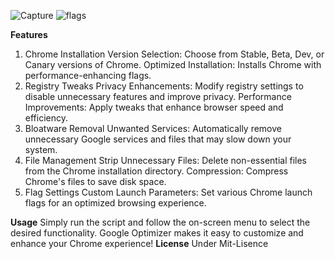 ![Capture](https://github.com/user-attachments/assets/a6c1d0ec-c540-4ead-b44d-9727bd2a6cf1)
![flags](https://github.com/user-attachments/assets/2edc7c8e-b789-4b19-8892-a62722959096)


**Features**
1. Chrome Installation
Version Selection: Choose from Stable, Beta, Dev, or Canary versions of Chrome.
Optimized Installation: Installs Chrome with performance-enhancing flags.
2. Registry Tweaks
Privacy Enhancements: Modify registry settings to disable unnecessary features and improve privacy.
Performance Improvements: Apply tweaks that enhance browser speed and efficiency.
3. Bloatware Removal
Unwanted Services: Automatically remove unnecessary Google services and files that may slow down your system.
4. File Management
Strip Unnecessary Files: Delete non-essential files from the Chrome installation directory.
Compression: Compress Chrome's files to save disk space.
5. Flag Settings
Custom Launch Parameters: Set various Chrome launch flags for an optimized browsing experience.

**Usage**
Simply run the script and follow the on-screen menu to select the desired functionality. Google Optimizer makes it easy to customize and enhance your Chrome experience!
**License**
Under Mit-Lisence
